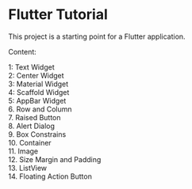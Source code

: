 # Flutter Tutorial

This project is a starting point for a Flutter application.

Content:

1: Text Widget <br>
2: Center Widget<br>
3: Material Widget<br>
4: Scaffold Widget<br>
5: AppBar Widget<br>
6. Row and Column<br>
7. Raised Button<br>
8. Alert Dialog<br>
9. Box Constrains<br>
10. Container<br>
11. Image<br>
12. Size Margin and Padding<br>
13. ListView<br>
14. Floating Action Button<br>

